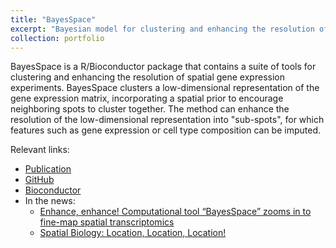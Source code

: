 ```yaml
---
title: "BayesSpace"
excerpt: "Bayesian model for clustering and enhancing the resolution of spatial gene expression experiments<br/><img src='/images/bayesspace.PNG' width='auto' height='350'>"
collection: portfolio
---
```


BayesSpace is a R/Bioconductor package that contains a suite of tools for clustering and enhancing the resolution of spatial gene expression experiments. BayesSpace clusters a low-dimensional representation of the gene expression matrix, incorporating a spatial prior to encourage neighboring spots to cluster together. The method can enhance the resolution of the low-dimensional representation into "sub-spots", for which features such as gene expression or cell type composition can be imputed.

Relevant links:

* [Publication](https://doi.org/10.1038/s41587-021-00935-2)
* [GitHub](https://github.com/edward130603/BayesSpace)
* [Bioconductor](https://www.bioconductor.org/packages/release/bioc/html/BayesSpace.html)
* In the news:
  * [Enhance, enhance! Computational tool “BayesSpace” zooms in to fine-map spatial transcriptomics](https://www.fredhutch.org/en/news/spotlight/2022/03/ccg-zhao-naturebiotechnology.html)
  * [Spatial Biology: Location, Location, Location!](https://www.technologynetworks.com/proteomics/articles/spatial-biology-location-location-location-370156)
